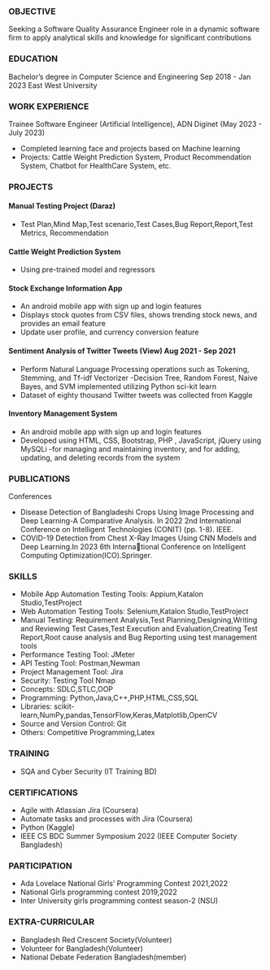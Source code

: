 ### OBJECTIVE
Seeking a Software Quality Assurance Engineer role in a dynamic software firm to apply analytical skills and knowledge for significant contributions
### EDUCATION
Bachelor’s degree in Computer Science and Engineering Sep 2018 - Jan 2023
East West University
### WORK EXPERIENCE
Trainee Software Engineer (Artificial Intelligence), ADN Diginet (May 2023 - July 2023)
- Completed learning face and projects based on Machine learning
- Projects: Cattle Weight Prediction System, Product Recommendation System, Chatbot for HealthCare
System, etc.
### PROJECTS
#### Manual Testing Project (Daraz) 
- Test Plan,Mind Map,Test scenario,Test Cases,Bug Report,Report,Test Metrics, Recommendation
#### Cattle Weight Prediction System 
- Using pre-trained model and regressors
#### Stock Exchange Information App 
- An android mobile app with sign up and login features
- Displays stock quotes from CSV files, shows trending stock news, and provides an email feature
- Update user profile, and currency conversion feature
#### Sentiment Analysis of Twitter Tweets (View) Aug 2021 - Sep 2021
- Perform Natural Language Processing operations such as Tokening, Stemming, and Tf-idf Vectorizer
-Decision Tree, Random Forest, Naive Bayes, and SVM implemented utilizing Python sci-kit learn
- Dataset of eighty thousand Twitter tweets was collected from Kaggle
#### Inventory Management System 
- An android mobile app with sign up and login features
- Developed using HTML, CSS, Bootstrap, PHP , JavaScript, jQuery using MySQLi
-for managing and maintaining inventory, and for adding, updating, and deleting records from the system
### PUBLICATIONS
Conferences
- Disease Detection of Bangladeshi Crops Using Image Processing and Deep Learning-A Comparative Analysis.
In 2022 2nd International Conference on Intelligent Technologies (CONIT) (pp. 1-8). IEEE.
- COVID-19 Detection from Chest X-Ray Images Using CNN Models and Deep Learning.In 2023 6th International Conference on Intelligent Computing Optimization(ICO).Springer.
### SKILLS
- Mobile App Automation Testing Tools: Appium,Katalon Studio,TestProject
- Web Automation Testing Tools: Selenium,Katalon Studio,TestProject
- Manual Testing: Requirement Analysis,Test Planning,Designing,Writing and Reviewing Test Cases,Test Execution and Evaluation,Creating Test Report,Root cause analysis and Bug Reporting using test management tools
- Performance Testing Tool: JMeter
- API Testing Tool: Postman,Newman
- Project Management Tool: Jira
- Security: Testing Tool Nmap
- Concepts: SDLC,STLC,OOP
- Programming: Python,Java,C++,PHP,HTML,CSS,SQL
- Libraries: scikit-learn,NumPy,pandas,TensorFlow,Keras,Matplotlib,OpenCV
- Source and Version Control: Git
- Others: Competitive Programming,Latex
### TRAINING
- SQA and Cyber Security (IT Training BD)
### CERTIFICATIONS
- Agile with Atlassian Jira (Coursera)
- Automate tasks and processes with Jira (Coursera)
- Python (Kaggle)
- IEEE CS BDC Summer Symposium 2022 (IEEE Computer Society Bangladesh)
### PARTICIPATION
- Ada Lovelace National Girls’ Programming Contest 2021,2022
- National Girls programming contest 2019,2022
- Inter University girls programming contest season-2 (NSU)
### EXTRA-CURRICULAR
- Bangladesh Red Crescent Society(Volunteer)
- Volunteer for Bangladesh(Volunteer)
- National Debate Federation Bangladesh(member)
